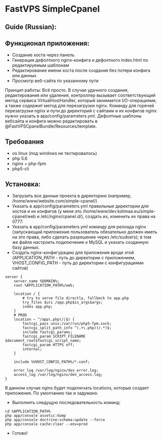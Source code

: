 FastVPS SimpleCpanel
====================

Guide (Russian):
----------------

Функционал приложения:
----------------
- Создание хоста через панель
- Генерация дефолтного nginx-конфига и дефолтного index.html по редактируемым шаблонам
- Редактирование имени хоста после создания без потери конфига или данных
- Просмотр веб-сайта по указанному пути

Принцип работы:
Всё просто. В случае удачного создания, редактирования или удаления, контроллер вызывает соответствующий метод сервиса VirtualHostHandler, который занимается I/O-операциями, а также содержит метод для перезагрузки nginx. Команду для горячей перезагрузки nginx и пути до директорий с сайтами и их конфигов nginx нужно указать в app/config/parameters.yml. Дефолтные шаблоны вебсайта и конфига можно редактировать в @FastVPSCpanelBundle/Resources/template.

Требования
---------------
- os linux (под windows не тестировалось)
- php 5.6
- nginx + php-fpm
- php5-cli

Установка:
--------------
- Загрузить все данные проекта в директорию (например, /home/www/website.com/simple-cpanel/)
- Указать в app/config/parameters.yml правильные директории для хостов и их конфигов (у меня это /home/www/dev.kolimaa.eu/simple-cpanel/web и /etc/nginx/cpanel.d/), создать их, изменить их права на 0777.
- Указать в app/config/parameters.yml команду для релоада nginx (запускающий приложение пользователь обязательно должен иметь на это права, либо сделать разрешение через /etc/sudoers); в том же файле настроить подключение к MySQL и указать созданную базу данных.
- Создать nginx-конфигурацию для приложения вроде этой (APPLICATION_PATH - путь до директории с приложением, VHOST_CONFIG_PATH - путь до директории с конфигурациями сайтов)

```
server {
    server_name %DOMAIN%;
    root %APPLICATION_PATH%/web;

    location / {
        # try to serve file directly, fallback to app.php
        try_files $uri /app.php$is_args$args;
        index app.php;
    }
    # PROD
    location ~ ^/app\.php(/|$) {
        fastcgi_pass unix:/var/run/php5-fpm.sock;
        fastcgi_split_path_info ^(.+\.php)(/.*)$;
        include fastcgi_params;
        fastcgi_param SCRIPT_FILENAME $document_root$fastcgi_script_name;
        fastcgi_param HTTPS off;
        internal;
    }

    include %VHOST_CONFIG_PATH%/*.conf;

    error_log /var/log/nginx/dev_error.log;
    access_log /var/log/nginx/dev_access.log;
}
```

В данном случае nginx будет подключать locations, которые создает приложение. По умолчанию так и задумано.

- Выполнить следущую последовательность команд:

```
cd %APPLICATION_PATH%
php app/console assetic:dump
php app/console doctrine:schema:update --force
php app/console cache:clear --env=prod
```

- Готово!